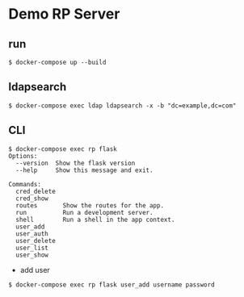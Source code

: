 # Demo RP Server

## run

~~~
$ docker-compose up --build
~~~

## ldapsearch

~~~
$ docker-compose exec ldap ldapsearch -x -b "dc=example,dc=com"
~~~

## CLI

~~~
$ docker-compose exec rp flask
Options:
  --version  Show the flask version
  --help     Show this message and exit.

Commands:
  cred_delete
  cred_show
  routes       Show the routes for the app.
  run          Run a development server.
  shell        Run a shell in the app context.
  user_add
  user_auth
  user_delete
  user_list
  user_show
~~~

* add user

~~~
$ docker-compose exec rp flask user_add username password
~~~
